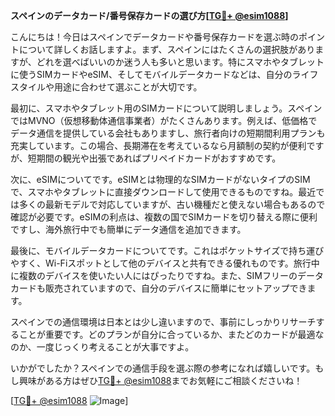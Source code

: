 **スペインのデータカード/番号保存カードの選び方[[TG💪+ @esim1088](https://t.me/s/esim1088)]**

こんにちは！今日はスペインでデータカードや番号保存カードを選ぶ時のポイントについて詳しくお話しますよ。まず、スペインにはたくさんの選択肢がありますが、どれを選べばいいのか迷う人も多いと思います。特にスマホやタブレットに使うSIMカードやeSIM、そしてモバイルデータカードなどは、自分のライフスタイルや用途に合わせて選ぶことが大切です。

最初に、スマホやタブレット用のSIMカードについて説明しましょう。スペインではMVNO（仮想移動体通信事業者）がたくさんあります。例えば、低価格でデータ通信を提供している会社もありますし、旅行者向けの短期間利用プランも充実しています。この場合、長期滞在を考えているなら月額制の契約が便利ですが、短期間の観光や出張であればプリペイドカードがおすすめです。

次に、eSIMについてです。eSIMとは物理的なSIMカードがないタイプのSIMで、スマホやタブレットに直接ダウンロードして使用できるものですね。最近では多くの最新モデルで対応していますが、古い機種だと使えない場合もあるので確認が必要です。eSIMの利点は、複数の国でSIMカードを切り替える際に便利ですし、海外旅行中でも簡単にデータ通信を追加できます。

最後に、モバイルデータカードについてです。これはポケットサイズで持ち運びやすく、Wi-Fiスポットとして他のデバイスと共有できる優れものです。旅行中に複数のデバイスを使いたい人にはぴったりですね。また、SIMフリーのデータカードも販売されていますので、自分のデバイスに簡単にセットアップできます。

スペインでの通信環境は日本とは少し違いますので、事前にしっかりリサーチすることが重要です。どのプランが自分に合っているか、またどのカードが最適なのか、一度じっくり考えることが大事ですよ。

いかがでしたか？スペインでの通信手段を選ぶ際の参考になれば嬉しいです。もし興味がある方はぜひ[TG💪+ @esim1088](https://t.me/s/esim1088)までお気軽にご相談くださいね！

[[TG💪+ @esim1088](https://t.me/s/esim1088) ![Image](https://i.postimg.cc/Y0z9fWf4/image.png)]